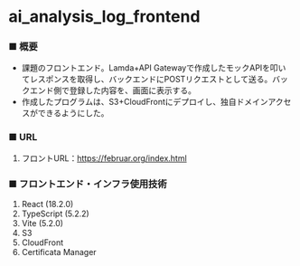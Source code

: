 # ai_analysis_log_frontend
### ■ 概要
- 課題のフロントエンド。Lamda+API Gatewayで作成したモックAPIを叩いてレスポンスを取得し、バックエンドにPOSTリクエストとして送る。バックエンド側で登録した内容を、画面に表示する。
- 作成したプログラムは、S3+CloudFrontにデプロイし、独自ドメインアクセスができるようにした。
### ■ URL
1. フロントURL：https://februar.org/index.html
### ■ フロントエンド・インフラ使用技術
1. React (18.2.0)
2. TypeScript (5.2.2)
3. Vite (5.2.0)
4. S3
5. CloudFront
6. Certificata Manager
